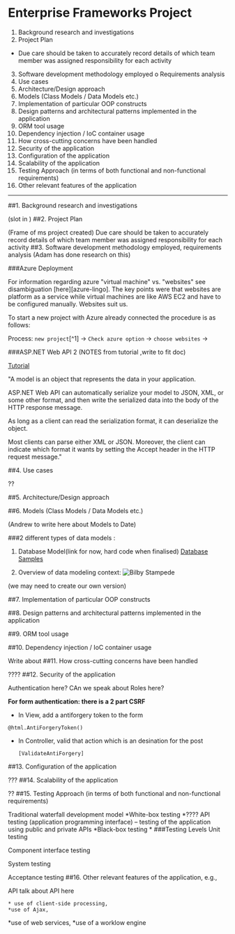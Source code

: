 Enterprise Frameworks Project
=======================

1. Background research and investigations
2. Project Plan
 - Due care should be taken to accurately record details of which team member was assigned responsibility for each activity
3. Software development methodology employed o Requirements analysis
4. Use cases
5. Architecture/Design approach
6. Models (Class Models / Data Models etc.)
7. Implementation of particular OOP constructs
8. Design patterns and architectural patterns implemented in the application
9. ORM tool usage
10. Dependency injection / IoC container usage
11. How cross-cutting concerns have been handled
12. Security of the application
13. Configuration of the application
14. Scalability of the application
15. Testing Approach (in terms of both functional and non-functional requirements)
16. Other relevant features of the application


------

##1. Background research and investigations

(slot in  )
##2. Project Plan

(Frame of ms project created)
Due care should be taken to accurately record details of which team member was assigned responsibility for each activity
##3. Software development methodology employed, requirements analysis
(Adam has done research on this)

###Azure Deployment

For information regarding azure "virtual machine" vs. "websites" see disambiguation [here][azure-lingo]. The key points were that websites are platform as a service while virtual machines are like AWS EC2 and have to be configured manually. Websites suit us.

To start a new project with Azure already connected the procedure is as follows:

Process: `new project`[^1] -> `Check azure option` -> `choose websites` ->

[^!1]: New .NET 4.5.1 MVC5 with API and unit tests 

###ASP.NET Web API 2
(NOTES from tutorial ,write to fit doc)

[Tutorial](http://www.asp.net/web-api/overview/getting-started-with-aspnet-web-api/tutorial-your-first-web-api)


"A model is an object that represents the data in your application. 

ASP.NET Web API can automatically serialize your model to JSON, XML, or some other format, and then write the serialized data into the body of the HTTP response message. 

As long as a client can read the serialization format, it can deserialize the object.

 Most clients can parse either XML or JSON. Moreover, the client can indicate which format it wants by setting the Accept header in the HTTP request message."


##4. Use cases

??


##5. Architecture/Design approach


##6. Models (Class Models / Data Models etc.)

(Andrew to write here about Models to Date)

###2 different types of data models :

1. Database Model(link for now, hard code when finalised)
[Database Samples](https://github.com/andburn/maps-ent/blob/master/documentation/DatabaseSample.md)


2. Overview of data modeling context: 
![Bilby Stampede](http://upload.wikimedia.org/wikipedia/commons/thumb/2/2b/Data_modeling_context.svg/500px-Data_modeling_context.svg.png)

(we may need to create our own version)

##7. Implementation of particular OOP constructs

##8. Design patterns and architectural patterns implemented in the application

##9. ORM tool usage


##10. Dependency injection / IoC container usage

Write about 
##11. How cross-cutting concerns have been handled

????
##12. Security of the application

Authentication here? 
CAn we speak about  Roles here?

**For form authentication: there is a 2 part CSRF**

- In View, add a antiforgery token to the form

 `@html.AntiForgeryToken()`

- In Controller, valid that action which is an desination for the post

    `[ValidateAntiForgery]`
	


##13. Configuration of the application

???
##14. Scalability of the application

??
##15. Testing Approach (in terms of both functional and non-functional requirements)

Traditional waterfall development model
    *White-box testing
        *???? API testing (application programming interface) – testing of the application using public and private APIs
     *Black-box testing
     *
###Testing Levels
Unit testing

Component interface testing

System testing

Acceptance testing 
##16. Other relevant features of the application, e.g.,


API talk about API here


	* use of client-side processing,
	*use of Ajax,
   *use of web services,
    *use of a worklow engine 